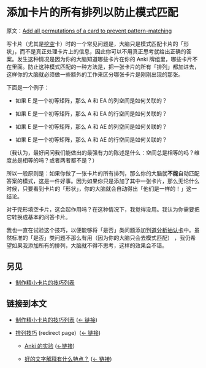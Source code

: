 # 添加卡片的所有排列以防止模式匹配

原文：[Add all permutations of a card to prevent pattern-matching](https://wiki.issarice.com/wiki/Add_all_permutations_of_a_card_to_prevent_pattern-matching)

写卡片（尤其是[挖空](https://wiki.issarice.com/index.php?title=Cloze_deletion&action=edit&redlink=1)卡）时的一个常见问题是，大脑只是模式匹配卡片的「形状」，而不是真正处理卡片上的信息，因此你可以不用真正思考就给出正确的答案。发生这种情况是因为你的大脑知道哪些卡片在你的 Anki 牌组里，哪些卡片不在里面。防止这种模式匹配的一种方法是，把一张卡片的所有「排列」都加进去，这样你的大脑就必须做一些额外的工作来区分哪张卡片是刚刚出现的那张。

下面是一个例子：

* 如果 E 是一个初等矩阵，那么 A 和 EA 的列空间是如何关联的？

* 如果 E 是一个初等矩阵，那么 A 和 EA 的行空间是如何关联的？

* 如果 E 是一个初等矩阵，那么 A 和 AE 的列空间是如何关联的？

* 如果 E 是一个初等矩阵，那么 A 和 AE 的行空间是如何关联的？

（我认为，最好问问我们能做出的最强有力的陈述是什么：空间总是相等的吗？维度总是相等的吗？或者两者都不是？）

所以一般原则是：如果你做了一张卡片的所有排列，那么你的大脑就**不能**自动匹配答案的模式，这是一件好事。因为如果你只是添加了其中一张卡片，那么无论什么时候，只要看到卡片的「形状」，你的大脑就会自动得出「他们是一样的！」这一结论。

对于完形填空卡片，这会起作用吗？在这种情况下，我觉得没用。我认为你需要把它转换成基本的问答卡片。

我也一直在试验这个技巧，以便能够将「是否」类问题添加到[道分析抽认卡](https://wiki.issarice.com/wiki/Tao_Analysis_Flashcards)中。虽然标准的「是否」类问题不那么有用（因为你的大脑只会去模式匹配） ，我仍希望如果我添加所有的排列，大脑就不得不思考，这样的效果会不错。

## 另见

* [制作精小卡片的技巧列表](https://wiki.issarice.com/wiki/List_of_techniques_for_making_small_cards) 

## 链接到本文

* [制作精小卡片的技巧列表](https://wiki.issarice.com/wiki/List_of_techniques_for_making_small_cards)‎ ([← 链接](https://wiki.issarice.com/index.php?title=Special:WhatLinksHere&target=List+of+techniques+for+making+small+cards))

* [排列技巧](https://wiki.issarice.com/index.php?title=Permutation_trick&redirect=no) (redirect page) ‎ ([← 链接](https://wiki.issarice.com/index.php?title=Special:WhatLinksHere&target=Permutation+trick))

	+ [Anki 的实验](https://wiki.issarice.com/wiki/List_of_experiments_with_Anki) ([←链接](https://wiki.issarice.com/index.php?title=Special:WhatLinksHere&target=List+of+experiments+with+Anki))

	+ [好的文字解释有什么特点？](https://wiki.issarice.com/wiki/What_makes_a_word_explanation_good%3F) ‎ ([← 链接](https://wiki.issarice.com/index.php?title=Special:WhatLinksHere&target=What+makes+a+word+explanation+good%3F))